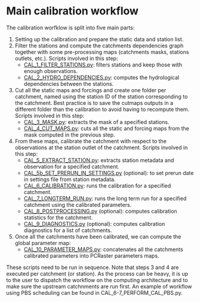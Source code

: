 # Main calibration workflow

The calibration worfklow is split into five main parts:
1. Setting up the calibration and prepare the static data and station list.
2. Filter the stations and compute the catchments dependencies graph together with some pre-processing maps (catchments masks, stations outlets, etc.).
Scripts involved in this step:
    - [CAL_1_FILTER_STATIONS.py](CAL_1_FILTER_STATIONS.md): filters stations and keep those with enough observations.
    - [CAL_2_HYDRO_DEPENDENCIES.py](CAL_2_HYDRO_DEPENDENCIES.md): computes the hydrological dependencies between the stations.
3. Cut all the static maps and forcings and create one folder per catchment, named using the station ID of the station corresponding to the catchment. Best practice is to save the cutmaps outputs in a different folder than the calibration to avoid having to recompute them.
Scripts involved in this step:
    - [CAL_3_MASK.py](CAL_3_MASK.md): extracts the mask of a specified stations.
    - [CAL_4_CUT_MAPS.py](CAL_4_CUT_MAPS.md): cuts all the static and forcing maps from the mask computed in the previous step.
4. From these maps, calibrate the catchment with respect to the observations at the station outlet of the catchment.
Scripts involved in this step:
    - [CAL_5_EXTRACT_STATION.py](CAL_5_EXTRACT_STATION.md): extracts station metadata and observation for a specified catchment.
    - [CAL_5b_SET_PRERUN_IN_SETTINGS.py](CAL_5b_SET_PRERUN_IN_SETTINGS.md) (optional): to set prerun date in settings file from station metadata.
    - [CAL_6_CALIBRATION.py](CAL_6_CALIBRATION.md): runs the calibration for a specified catchment.
    - [CAL_7_LONGTERM_RUN.py](CAL_7_LONGTERM_RUN.md): runs the long term run for a specified catchment using the calibrated parameters.
    - [CAL_8_POSTPROCESSING.py](CAL_8_POSTPROCESSING.md) (optional): computes calibration statistics for the catchment.
    - [CAL_9_DIAGNOSTICS.py](CAL_9_DIAGNOSTICS.md) (optional): computes calibration diagnostics for a list of catchments.
5. Once all the catchments have been calibrated, we can compute the global parameter map:
    - [CAL_10_PARAMETER_MAPS.py](CAL_10_PARAMETER_MAPS.md): concatenates all the catchments calibrated parameters into PCRaster parameters maps.

These scripts need to be run in sequence. Note that steps 3 and 4 are executed per catchment (or station). As the process can be heavy, it is up to the user to dispatch the workflow on the computing architecture and to make sure the upstream catchnments are run first. An example of workflow using PBS scheduling can be found in CAL_6-7_PERFORM_CAL_PBS.py.